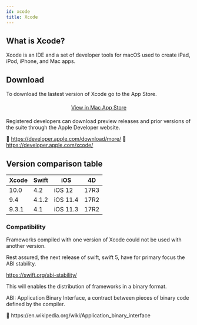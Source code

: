 ```yaml
---
id: xcode
title: Xcode
---
```

## What is Xcode?

Xcode is an IDE and a set of developer tools for macOS used to create iPad, iPod, iPhone, and Mac apps.

## Download

To download the lastest version of Xcode go to the App Store.

<div style="text-align: center; margin-top: 20px; margin-bottom: 20px">
  <p>
    

<a class="button" href="macappstore://itunes.apple.com/app/id497799835?mt=12">View in Mac App Store </a>

  </p>
</div>

Registered developers can download preview releases and prior versions of the suite through the Apple Developer website.

🔗 https://developer.apple.com/download/more/ 🔗 https://developer.apple.com/xcode/

## Version comparison table

| Xcode | Swift | iOS      | 4D   |
| ----- | ----- | -------- | ---- |
| 10.0  | 4.2   | iOS 12   | 17R3 |
| 9.4   | 4.1.2 | iOS 11.4 | 17R2 |
| 9.3.1 | 4.1   | iOS 11.3 | 17R2 |

### Compatibility

Frameworks compiled with one version of Xcode could not be used with another version.

Rest assured, the next release of swift, swift 5, have for primary focus the ABI stability.

https://swift.org/abi-stability/

This will enables the distribution of frameworks in a binary format.

<div class="tips">
  <p>
    ABI: Application Binary Interface, a contract between pieces of binary code defined by the compiler.
  </p>
  
  <p>
    🔗 https://en.wikipedia.org/wiki/Application_binary_interface
  </p>
</div>